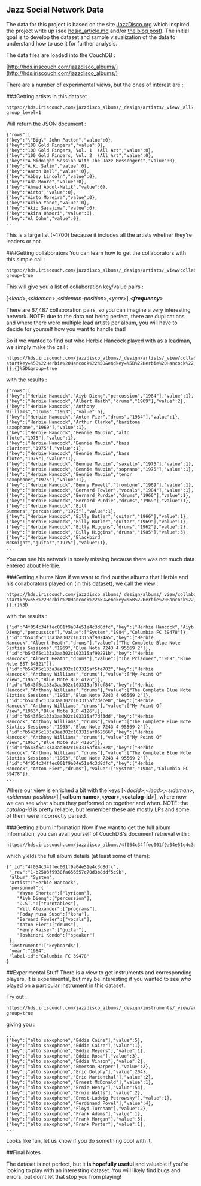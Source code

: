 ## Jazz Social Network Data

The data for this project is based on the site [JazzDisco.org](http://www.jazzdisco.org) which inspired the project write up (see [hdsjd_article.md](hdsjd_article.md) and/or [the blog post](http://hds.gorpmdev.com/site/?p=126)).  The initial goal is to develop the dataset and sample visualization of the data to understand how to use it for further analysis.

The data files are loaded into the CouchDB :

[http://hds.iriscouch.com/jazzdisco_albums/](http://hds.iriscouch.com/jazzdisco_albums/)

There are a number of experimental views, but the ones of interest are :


###Getting artists in this dataset

	https://hds.iriscouch.com/jazzdisco_albums/_design/artists/_view/_all?group_level=1

Will return the JSON document :

	{"rows":[
	{"key":"\"Big\" John Patton","value":0},
	{"key":"100 Gold Fingers","value":0},
	{"key":"100 Gold Fingers, Vol. 1  (All Art","value":0},
	{"key":"100 Gold Fingers, Vol. 2  (All Art","value":0},
	{"key":"A Midnight Session With The Jazz Messengers","value":0},
	{"key":"A.K. Salim","value":0},
	{"key":"Aaron Bell","value":0},
	{"key":"Abbey Lincoln","value":0},
	{"key":"Ada Moore","value":0},
	{"key":"Ahmed Abdul-Malik","value":0},
	{"key":"Airto","value":0},
	{"key":"Airto Moreira","value":0},
	{"key":"Akiko Yano","value":0},
	{"key":"Akio Sasajima","value":0},
	{"key":"Akira Ohmori","value":0},
	{"key":"Al Cohn","value":0},
	...

This is a large list (~1700) because it includes all the artists whether they're leaders or not.

###Getting collaborators
You can learn how to get the collaborators with this simple call :

	https://hds.iriscouch.com/jazzdisco_albums/_design/artists/_view/collaborators?group=true

This will give you a list of collaboration key/value pairs : 

[<*lead*>,<*sideman*>,<*sideman-position*>,<*year*>],<***frequency***>

There are 67,487 collaboration pairs, so you can imagine a very interesting network.  NOTE: due to the data not being perfect, there are duplications and where there were multiple lead artists per album,  you will have to decide for yourself how you want to handle that!

So if we wanted to find out who Herbie Hancock played with as a leadman, we simply make the call :


	https://hds.iriscouch.com/jazzdisco_albums/_design/artists/_view/collaborators?startkey=%5B%22Herbie%20Hancock%22%5D&endkey=%5B%22Herbie%20Hancock%22,{},{}%5D&group=true


with the results :

	{"rows":[
	{"key":["Herbie Hancock","Aiyb Dieng","percussion","1984"],"value":1},
	{"key":["Herbie Hancock","Albert Heath","drums","1969"],"value":2},
	{"key":["Herbie Hancock","Anthony Williams","drums","1963"],"value":6},
	{"key":["Herbie Hancock","Anton Fier","drums","1984"],"value":1},
	{"key":["Herbie Hancock","Arthur Clarke","baritone saxophone","1969"],"value":1},
	{"key":["Herbie Hancock","Bennie Maupin","alto flute","1975"],"value":1},
	{"key":["Herbie Hancock","Bennie Maupin","bass clarinet","1975"],"value":1},
	{"key":["Herbie Hancock","Bennie Maupin","bass flute","1975"],"value":1},
	{"key":["Herbie Hancock","Bennie Maupin","saxello","1975"],"value":1},
	{"key":["Herbie Hancock","Bennie Maupin","soprano","1975"],"value":1},
	{"key":["Herbie Hancock","Bennie Maupin","tenor saxophone","1975"],"value":1},
	{"key":["Herbie Hancock","Benny Powell","trombone","1969"],"value":1},
	{"key":["Herbie Hancock","Bernard Fowler","vocals","1984"],"value":1},
	{"key":["Herbie Hancock","Bernard Purdie","drums","1966"],"value":1},
	{"key":["Herbie Hancock","Bernard Purdie","drums","1969"],"value":1},
	{"key":["Herbie Hancock","Bill Summers","percussion","1975"],"value":1},
	{"key":["Herbie Hancock","Billy Butler","guitar","1966"],"value":1},
	{"key":["Herbie Hancock","Billy Butler","guitar","1969"],"value":1},
	{"key":["Herbie Hancock","Billy Higgins","drums","1962"],"value":2},
	{"key":["Herbie Hancock","Billy Higgins","drums","1985"],"value":3},
	{"key":["Herbie Hancock","Blackbird McKnight","guitar","1975"],"value":1},
	...

You can see his network is sorely missing because there was not much data entered about Herbie.

###Getting albums
Now if we want to find out the albums that Herbie and his collaborators played on (in this dataset), we call the view :

	https://hds.iriscouch.com/jazzdisco_albums/_design/albums/_view/collaborators?startkey=%5B%22Herbie%20Hancock%22%5D&endkey=%5B%22Herbie%20Hancock%22,{},{}%5D

with the results :
	
	{"id":"4f054c34ffec001f9a04e51e4c3d8dfc","key":["Herbie Hancock","Aiyb Dieng","percussion"],"value":["System","1984","Columbia FC 39478"]},
	{"id":"b543f5c133a3aa302c103315af9024a5","key":["Herbie Hancock","Albert Heath","drums"],"value":["The Complete Blue Note Sixties Sessions","1969","Blue Note 7243 4 95569 2"]},
	{"id":"b543f5c133a3aa302c103315af90291b","key":["Herbie Hancock","Albert Heath","drums"],"value":["The Prisoner","1969","Blue Note BST 84321"]},
	{"id":"b543f5c133a3aa302c103315af5fe702","key":["Herbie Hancock","Anthony Williams","drums"],"value":["My Point Of View","1963","Blue Note BLP 4126"]},
	{"id":"b543f5c133a3aa302c103315af5fef84","key":["Herbie Hancock","Anthony Williams","drums"],"value":["The Complete Blue Note Sixties Sessions","1963","Blue Note 7243 4 95569 2"]},
	{"id":"b543f5c133a3aa302c103315af7dece0","key":["Herbie Hancock","Anthony Williams","drums"],"value":["My Point Of View","1963","Blue Note BLP 4126"]},
	{"id":"b543f5c133a3aa302c103315af7df3dd","key":["Herbie Hancock","Anthony Williams","drums"],"value":["The Complete Blue Note Sixties Sessions","1963","Blue Note 7243 4 95569 2"]},
	{"id":"b543f5c133a3aa302c103315af862666","key":["Herbie Hancock","Anthony Williams","drums"],"value":["My Point Of View","1963","Blue Note BLP 4126"]},
	{"id":"b543f5c133a3aa302c103315af862828","key":["Herbie Hancock","Anthony Williams","drums"],"value":["The Complete Blue Note Sixties Sessions","1963","Blue Note 7243 4 95569 2"]},
	{"id":"4f054c34ffec001f9a04e51e4c3d8dfc","key":["Herbie Hancock","Anton Fier","drums"],"value":["System","1984","Columbia FC 39478"]},
	...

Where our view is enriched a bit with the keys [<*docid*>,<*lead*>,<*sideman*>,<*sideman-position*>],[<**album name**>,<**year**>,<**catalog-id**>], where now we can see what album they performed on together and when.  NOTE: the *catalog-id* is pretty reliable, but remember these are mostly LPs and some of them were incorrectly parsed. 

###Getting album information
Now if we want to get the full album information, you can avail yourself of CouchDB's document retrieval with :

	https://hds.iriscouch.com/jazzdisco_albums/4f054c34ffec001f9a04e51e4c3d8dfc

which yields the full album details (at least some of them):

	{"_id":"4f054c34ffec001f9a04e51e4c3d8dfc",
	 "_rev":"1-b2503f9938fa656557c70d3b8ddf5c9b",
 	 "album":"System",
	 "artist":"Herbie Hancock",
	 "personnel":{
		"Wayne Shorter":["lyricon"],
		"Aiyb Dieng":["percussion"],
		"D.ST.":["turntables"],
		"Will Alexander":["programs"],
		"Foday Musa Suso":["kora"],
		"Bernard Fowler":["vocals"],
		"Anton Fier":["drums"],
		"Henry Kaiser":["guitar"],
		"Toshinori Kondo":["speaker"]
	 },
	 "instrument":["keyboards"],
	 "year":"1984",
	 "label-id":"Columbia FC 39478"
	}

##Experimental Stuff
There is a view to get instruments and corresponding players.  It is experimental, but may be interesting if you wanted to see *who* played on a particular instrument in this dataset.

Try out :

	https://hds.iriscouch.com/jazzdisco_albums/_design/instruments/_view/artists?group=true

giving you :

	...
	{"key":["alto saxophone","Eddie Caine"],"value":5},
	{"key":["alto saxophone","Eddie Caire"],"value":1},
	{"key":["alto saxophone","Eddie Meyers"],"value":1},
	{"key":["alto saxophone","Eddie Rosa"],"value":3},
	{"key":["alto saxophone","Eddie Vinson"],"value":2},
	{"key":["alto saxophone","Emerson Harper"],"value":2},
	{"key":["alto saxophone","Eric Dolphy"],"value":204},
	{"key":["alto saxophone","Eric Marienthal"],"value":2},
	{"key":["alto saxophone","Ernest McDonald"],"value":1},
	{"key":["alto saxophone","Ernie Henry"],"value":54},
	{"key":["alto saxophone","Ernie Watts"],"value":2},
	{"key":["alto saxophone","Ernst-Ludwig Petrowsky"],"value":1},
	{"key":["alto saxophone","Ferdinand Povel"],"value":4},
	{"key":["alto saxophone","Floyd Turnham"],"value":2},
	{"key":["alto saxophone","Frank Adams"],"value":1},
	{"key":["alto saxophone","Frank Morgan"],"value":5},
	{"key":["alto saxophone","Frank Porter"],"value":1},
	...

Looks like fun, let us know if you do something cool with it.
	
##Final Notes

The dataset is not perfect, but it **is hopefully useful** and valuable if you're looking to play with an interesting dataset.  You will likely find bugs and errors, but don't let that stop you from playing!
